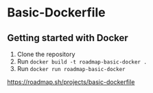 # Basic-Dockerfile

## Getting started with Docker

1. Clone the repository
2. Run `docker build -t roadmap-basic-docker . `
3. Run `docker run roadmap-basic-docker`

https://roadmap.sh/projects/basic-dockerfile
